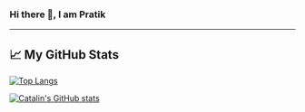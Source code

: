 ### Hi there 👋, I am Pratik 

---

## &#x1f4c8; My GitHub Stats

[![Top Langs](https://github-readme-stats.vercel.app/api/top-langs/?username=pratiksharm&hide=java,html,css&theme=radical)](https://github.com/anuraghazra/github-readme-stats)

[![Catalin's GitHub stats](https://github-readme-stats.vercel.app/api?username=pratiksharm&theme=radical)](https://github.com/anuraghazra/github-readme-stats)




<!--
**pratiksharm/pratiksharm** is a ✨ _special_ ✨ repository because its `README.md` (this file) appears on your GitHub profile.

Here are some ideas to get you started:

- 🔭 I’m currently working on ...
- 🌱 I’m currently learning ...
- 👯 I’m looking to collaborate on ...
- 🤔 I’m looking for help with ...
- 💬 Ask me about ...
- 📫 How to reach me: ...
- 😄 Pronouns: ...
- ⚡ Fun fact: ...
-->
